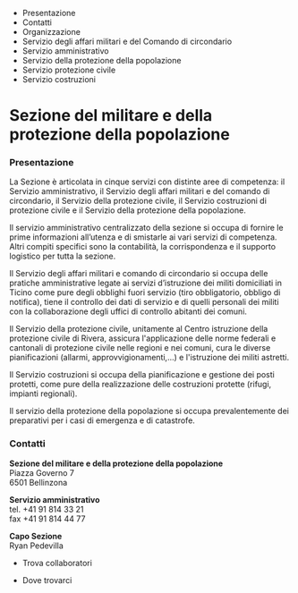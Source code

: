   * Presentazione
  * Contatti
  * Organizzazione
  * Servizio degli affari militari e del Comando di circondario
  * Servizio amministrativo
  * Servizio della protezione della popolazione
  * Servizio protezione civile
  * Servizio costruzioni

#  Sezione del militare e della protezione della popolazione

###  Presentazione

La Sezione è articolata in cinque servizi con distinte aree di competenza: il
Servizio amministrativo, il Servizio degli affari militari e del comando di
circondario, il Servizio della protezione civile, il Servizio costruzioni di
protezione civile e il Servizio della protezione della popolazione.

Il servizio amministrativo centralizzato della sezione si occupa di fornire le
prime informazioni all’utenza e di smistarle ai vari servizi di competenza.
Altri compiti specifici sono la contabilità, la corrispondenza e il supporto
logistico per tutta la sezione.

Il Servizio degli affari militari e comando di circondario si occupa delle
pratiche amministrative legate ai servizi d’istruzione dei militi domiciliati
in Ticino come pure degli obblighi fuori servizio (tiro obbligatorio, obbligo
di notifica), tiene il controllo dei dati di servizio e di quelli personali
dei militi con la collaborazione degli uffici di controllo abitanti dei
comuni.

Il Servizio della protezione civile, unitamente al Centro istruzione della
protezione civile di Rivera, assicura l'applicazione delle norme federali e
cantonali di protezione civile nelle regioni e nei comuni, cura le diverse
pianificazioni (allarmi, approvvigionamenti,...) e l'istruzione dei militi
astretti.

Il Servizio costruzioni si occupa della pianificazione e gestione dei posti
protetti, come pure della realizzazione delle costruzioni protette (rifugi,
impianti regionali).

Il servizio della protezione della popolazione si occupa prevalentemente dei
preparativi per i casi di emergenza e di catastrofe.

###  Contatti

**Sezione del militare e della protezione della popolazione**  
Piazza Governo 7  
6501 Bellinzona

 **Servizio amministrativo**  
tel. +41 91 814 33 21  
fax +41 91 814 44 77  

 **Capo Sezione**  
Ryan Pedevilla

  * Trova collaboratori

  * Dove trovarci

